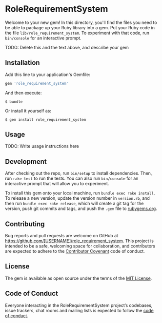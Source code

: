 # RoleRequirementSystem

Welcome to your new gem! In this directory, you'll find the files you need to be able to package up your Ruby library into a gem. Put your Ruby code in the file `lib/role_requirement_system`. To experiment with that code, run `bin/console` for an interactive prompt.

TODO: Delete this and the text above, and describe your gem

## Installation

Add this line to your application's Gemfile:

```ruby
gem 'role_requirement_system'
```

And then execute:

    $ bundle

Or install it yourself as:

    $ gem install role_requirement_system

## Usage

TODO: Write usage instructions here

## Development

After checking out the repo, run `bin/setup` to install dependencies. Then, run `rake test` to run the tests. You can also run `bin/console` for an interactive prompt that will allow you to experiment.

To install this gem onto your local machine, run `bundle exec rake install`. To release a new version, update the version number in `version.rb`, and then run `bundle exec rake release`, which will create a git tag for the version, push git commits and tags, and push the `.gem` file to [rubygems.org](https://rubygems.org).

## Contributing

Bug reports and pull requests are welcome on GitHub at https://github.com/[USERNAME]/role_requirement_system. This project is intended to be a safe, welcoming space for collaboration, and contributors are expected to adhere to the [Contributor Covenant](http://contributor-covenant.org) code of conduct.

## License

The gem is available as open source under the terms of the [MIT License](https://opensource.org/licenses/MIT).

## Code of Conduct

Everyone interacting in the RoleRequirementSystem project’s codebases, issue trackers, chat rooms and mailing lists is expected to follow the [code of conduct](https://github.com/[USERNAME]/role_requirement_system/blob/master/CODE_OF_CONDUCT.md).
